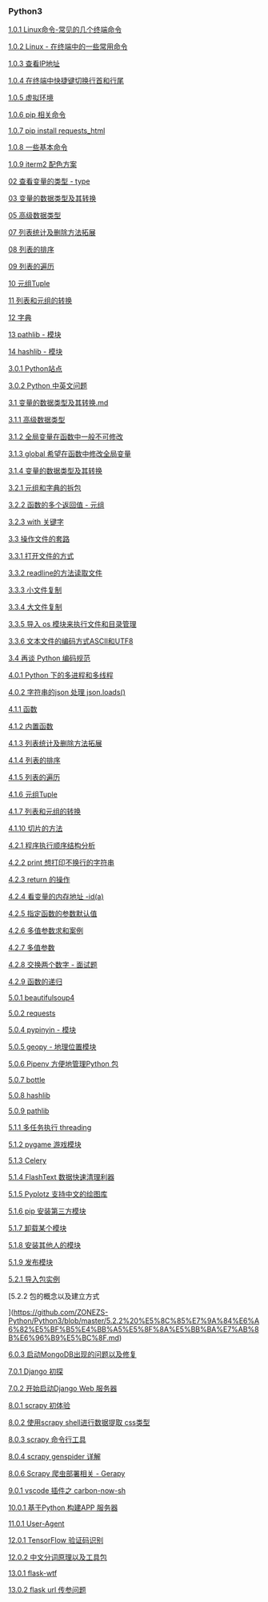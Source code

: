 ### Python3 

[1.0.1 Linux命令-常见的几个终端命令](https://github.com/ZONEZS-Python/Python3/blob/master/01%20Linux%E5%91%BD%E4%BB%A4-%E5%B8%B8%E8%A7%81%E7%9A%84%E5%87%A0%E4%B8%AA%E7%BB%88%E7%AB%AF%E5%91%BD%E4%BB%A4.md)

[1.0.2 Linux - 在终端中的一些常用命令](https://github.com/ZONEZS-Python/Python3/blob/master/1.0.2%20Linux%20-%20%E5%9C%A8%E7%BB%88%E7%AB%AF%E4%B8%AD%E7%9A%84%E4%B8%80%E4%BA%9B%E5%B8%B8%E7%94%A8%E5%91%BD%E4%BB%A4.md)

[1.0.3 查看IP地址](https://github.com/ZONEZS-Python/Python3/blob/master/1.0.3%20%E6%9F%A5%E7%9C%8BIP%E5%9C%B0%E5%9D%80.md)

[1.0.4 在终端中快捷键切换行首和行尾](https://github.com/ZONEZS-Python/Python3/blob/master/1.0.4%20%E5%9C%A8%E7%BB%88%E7%AB%AF%E4%B8%AD%E5%BF%AB%E6%8D%B7%E9%94%AE%E5%88%87%E6%8D%A2%E8%A1%8C%E9%A6%96%E5%92%8C%E8%A1%8C%E5%B0%BE.md)

[1.0.5 虚拟环境](https://github.com/ZONEZS-Python/Python3/blob/master/1.0.5%20%E8%99%9A%E6%8B%9F%E7%8E%AF%E5%A2%83%EF%BC%88%E5%B7%A5%E4%BD%9C%E4%B8%AD%E7%94%A8%E7%9A%84%E5%BE%88%E5%A4%9A%E7%9A%84%EF%BC%89.md)

[1.0.6 pip 相关命令](https://github.com/ZONEZS-Python/Python3/blob/master/1.0.6%20pip%20%E7%9B%B8%E5%85%B3%E5%91%BD%E4%BB%A4.md)

[1.0.7 pip install requests_html](https://github.com/ZONEZS-Python/Python3/blob/master/1.0.7%20pip3%20install%20requests_html.md)

[1.0.8 一些基本命令](https://github.com/ZONEZS-Python/Python3/blob/master/1.0.8%20%E4%B8%80%E4%BA%9B%E5%9F%BA%E6%9C%AC%E5%91%BD%E4%BB%A4.md)

[1.0.9 iterm2 配色方案](https://github.com/ZONEZS-Python/Python3/blob/master/1.0.9%20iterm2%20%E9%85%8D%E8%89%B2%E6%96%B9%E6%A1%88.md)

[02 查看变量的类型 - type](https://github.com/ZONEZS-Python/Python3/blob/master/02%20%E6%9F%A5%E7%9C%8B%E5%8F%98%E9%87%8F%E7%9A%84%E7%B1%BB%E5%9E%8B%20-%20type.md)

[03 变量的数据类型及其转换](https://github.com/ZONEZS-Python/Python3/blob/master/03%20%E5%8F%98%E9%87%8F%E7%9A%84%E6%95%B0%E6%8D%AE%E7%B1%BB%E5%9E%8B%E5%8F%8A%E5%85%B6%E8%BD%AC%E6%8D%A2.md)

[05 高级数据类型](https://github.com/ZONEZS-Python/Python3/blob/master/05%20%E9%AB%98%E7%BA%A7%E6%95%B0%E6%8D%AE%E7%B1%BB%E5%9E%8B.md)

[07 列表统计及删除方法拓展](https://github.com/ZONEZS-Python/Python3/blob/master/07%20%E5%88%97%E8%A1%A8%E7%BB%9F%E8%AE%A1%E5%8F%8A%E5%88%A0%E9%99%A4%E6%96%B9%E6%B3%95%E6%8B%93%E5%B1%95.md)

[08 列表的排序](https://github.com/ZONEZS-Python/Python3/blob/master/08%20%E5%88%97%E8%A1%A8%E7%9A%84%E6%8E%92%E5%BA%8F.md)

[09 列表的遍历](https://github.com/ZONEZS-Python/Python3/blob/master/09%20%E5%88%97%E8%A1%A8%E7%9A%84%E9%81%8D%E5%8E%86.md)

[10 元组Tuple](https://github.com/ZONEZS-Python/Python3/blob/master/10%20%E5%85%83%E7%BB%84Tuple.md)

[11 列表和元组的转换](https://github.com/ZONEZS-Python/Python3/blob/master/11%20%E5%88%97%E8%A1%A8%E5%92%8C%E5%85%83%E7%BB%84%E7%9A%84%E8%BD%AC%E6%8D%A2.md)

[12 字典](https://github.com/ZONEZS-Python/Python3/blob/master/12%20%E5%AD%97%E5%85%B8.md)

[13 pathlib - 模块](https://github.com/ZONEZS-Python/Python3/blob/master/13%20pathlib%20-%20%E6%A8%A1%E5%9D%97.md)

[14 hashlib - 模块](https://github.com/ZONEZS-Python/Python3/blob/master/14%20hashlib%20-%20%E6%A8%A1%E5%9D%97.md)

[3.0.1 Python站点](https://github.com/ZONEZS-Python/Python3/blob/master/3.0.1%20Python%E7%AB%99%E7%82%B9.md)

[3.0.2 Python 中英文问题](https://github.com/ZONEZS-Python/Python3/blob/master/3.0.2%20Python%20%E4%B8%AD%E8%8B%B1%E6%96%87%E9%97%AE%E9%A2%98.md)

[3.1 变量的数据类型及其转换.md](https://github.com/ZONEZS-Python/Python3/blob/master/3.1%20%E5%8F%98%E9%87%8F%E7%9A%84%E6%95%B0%E6%8D%AE%E7%B1%BB%E5%9E%8B%E5%8F%8A%E5%85%B6%E8%BD%AC%E6%8D%A2.md)

[3.1.1 高级数据类型](https://github.com/ZONEZS-Python/Python3/blob/master/3.1.1%20%E9%AB%98%E7%BA%A7%E6%95%B0%E6%8D%AE%E7%B1%BB%E5%9E%8B.md)

[3.1.2 全局变量在函数中一般不可修改](https://github.com/ZONEZS-Python/Python3/blob/master/3.1.2%20%E5%85%A8%E5%B1%80%E5%8F%98%E9%87%8F%E5%9C%A8%E5%87%BD%E6%95%B0%E4%B8%AD%E4%B8%80%E8%88%AC%E4%B8%8D%E5%8F%AF%E4%BF%AE%E6%94%B9.md)

[3.1.3 global 希望在函数中修改全局变量](https://github.com/ZONEZS-Python/Python3/blob/master/3.1.3%20global%20%E5%B8%8C%E6%9C%9B%E5%9C%A8%E5%87%BD%E6%95%B0%E4%B8%AD%E4%BF%AE%E6%94%B9%E5%85%A8%E5%B1%80%E5%8F%98%E9%87%8F.md)

[3.1.4 变量的数据类型及其转换](https://github.com/ZONEZS-Python/Python3/blob/master/3.1.4%20%E5%8F%98%E9%87%8F%E7%9A%84%E6%95%B0%E6%8D%AE%E7%B1%BB%E5%9E%8B%E5%8F%8A%E5%85%B6%E8%BD%AC%E6%8D%A2.md)

[3.2.1 元组和字典的拆包](https://github.com/ZONEZS-Python/Python3/blob/master/3.2.1%20%E5%85%83%E7%BB%84%E5%92%8C%E5%AD%97%E5%85%B8%E7%9A%84%E6%8B%86%E5%8C%85.md)

[3.2.2 函数的多个返回值 - 元组](https://github.com/ZONEZS-Python/Python3/blob/master/3.2.2%20%E5%87%BD%E6%95%B0%E7%9A%84%E5%A4%9A%E4%B8%AA%E8%BF%94%E5%9B%9E%E5%80%BC%20-%20%E5%85%83%E7%BB%84.md)

[3.2.3 with 关键字](https://github.com/ZONEZS-Python/Python3/blob/master/3.2.3%20with%20%E5%85%B3%E9%94%AE%E5%AD%97.md)

[3.3 操作文件的套路](https://github.com/ZONEZS-Python/Python3/blob/master/3.3%20%E6%93%8D%E4%BD%9C%E6%96%87%E4%BB%B6%E7%9A%84%E5%A5%97%E8%B7%AF.md)

[3.3.1 打开文件的方式](https://github.com/ZONEZS-Python/Python3/blob/master/3.3.1%20%E6%89%93%E5%BC%80%E6%96%87%E4%BB%B6%E7%9A%84%E6%96%B9%E5%BC%8F.md)

[3.3.2 readline的方法读取文件](https://github.com/ZONEZS-Python/Python3/blob/master/3.3.2%20readline%E7%9A%84%E6%96%B9%E6%B3%95%E8%AF%BB%E5%8F%96%E6%96%87%E4%BB%B6.md)

[3.3.3 小文件复制](https://github.com/ZONEZS-Python/Python3/blob/master/3.3.3%20%E5%B0%8F%E6%96%87%E4%BB%B6%E5%A4%8D%E5%88%B6.md)

[3.3.4 大文件复制](https://github.com/ZONEZS-Python/Python3/blob/master/3.3.4%20%E5%A4%A7%E6%96%87%E4%BB%B6%E5%A4%8D%E5%88%B6.md)

[3.3.5 导入 os 模块来执行文件和目录管理](https://github.com/ZONEZS-Python/Python3/blob/master/3.3.5%20%E5%AF%BC%E5%85%A5%20os%20%E6%A8%A1%E5%9D%97%E6%9D%A5%E6%89%A7%E8%A1%8C%E6%96%87%E4%BB%B6%E5%92%8C%E7%9B%AE%E5%BD%95%E7%AE%A1%E7%90%86.md)

[3.3.6 文本文件的编码方式ASCII和UTF8](https://github.com/ZONEZS-Python/Python3/blob/master/3.3.6%20%E6%96%87%E6%9C%AC%E6%96%87%E4%BB%B6%E7%9A%84%E7%BC%96%E7%A0%81%E6%96%B9%E5%BC%8FASCII%E5%92%8CUTF8.md)

[3.4 再谈 Python 编码规范](https://github.com/ZONEZS-Python/Python3/blob/master/3.4%20%E5%86%8D%E8%B0%88%20Python%20%E7%BC%96%E7%A0%81%E8%A7%84%E8%8C%83.md)

[4.0.1 Python 下的多进程和多线程](https://github.com/ZONEZS-Python/Python3/blob/master/4.0.1%20Python%20%E4%B8%8B%E7%9A%84%E5%A4%9A%E8%BF%9B%E7%A8%8B%E5%92%8C%E5%A4%9A%E7%BA%BF%E7%A8%8B.md)

[4.0.2 字符串的json 处理 json.loads()](https://github.com/ZONEZS-Python/Python3/blob/master/4.0.2%20%E5%AD%97%E7%AC%A6%E4%B8%B2%E7%9A%84json%20%E5%A4%84%E7%90%86%20json.loads().md)

[4.1.1 函数](https://github.com/ZONEZS-Python/Python3/blob/master/4.1.1%20%E5%87%BD%E6%95%B0.md)

[4.1.2 内置函数](https://github.com/ZONEZS-Python/Python3/blob/master/4.1.2%20%E5%86%85%E7%BD%AE%E5%87%BD%E6%95%B0.md)

[4.1.3 列表统计及删除方法拓展](https://github.com/ZONEZS-Python/Python3/blob/master/4.1.3%20%E5%88%97%E8%A1%A8%E7%BB%9F%E8%AE%A1%E5%8F%8A%E5%88%A0%E9%99%A4%E6%96%B9%E6%B3%95%E6%8B%93%E5%B1%95.md)

[4.1.4 列表的排序](https://github.com/ZONEZS-Python/Python3/blob/master/4.1.4%20%E5%88%97%E8%A1%A8%E7%9A%84%E6%8E%92%E5%BA%8F.md)

[4.1.5 列表的遍历](https://github.com/ZONEZS-Python/Python3/blob/master/4.1.5%20%E5%88%97%E8%A1%A8%E7%9A%84%E9%81%8D%E5%8E%86.md)

[4.1.6 元组Tuple](https://github.com/ZONEZS-Python/Python3/blob/master/4.1.6%20%E5%85%83%E7%BB%84Tuple.md)

[4.1.7 列表和元组的转换](https://github.com/ZONEZS-Python/Python3/blob/master/4.1.7%20%E5%88%97%E8%A1%A8%E5%92%8C%E5%85%83%E7%BB%84%E7%9A%84%E8%BD%AC%E6%8D%A2.md)

[4.1.10 切片的方法](https://github.com/ZONEZS-Python/Python3/blob/master/4.1.10%20%E5%88%87%E7%89%87%E7%9A%84%E6%96%B9%E6%B3%95.md)

[4.2.1 程序执行顺序结构分析](https://github.com/ZONEZS-Python/Python3/blob/master/4.2.1%20%E7%A8%8B%E5%BA%8F%E6%89%A7%E8%A1%8C%E9%A1%BA%E5%BA%8F%E7%BB%93%E6%9E%84%E5%88%86%E6%9E%90.md)

[4.2.2 print 想打印不换行的字符串](https://github.com/ZONEZS-Python/Python3/blob/master/4.2.2%20print%20%E6%83%B3%E6%89%93%E5%8D%B0%E4%B8%8D%E6%8D%A2%E8%A1%8C%E7%9A%84%E5%AD%97%E7%AC%A6%E4%B8%B2.md)

[4.2.3 return 的操作](https://github.com/ZONEZS-Python/Python3/blob/master/4.2.3%20return%20%E7%9A%84%E6%93%8D%E4%BD%9C.md)

[4.2.4 看变量的内存地址 -id(a)](https://github.com/ZONEZS-Python/Python3/blob/master/4.2.4%20%E7%9C%8B%E5%8F%98%E9%87%8F%E7%9A%84%E5%86%85%E5%AD%98%E5%9C%B0%E5%9D%80%20-id(a).md)

[4.2.5 指定函数的参数默认值](https://github.com/ZONEZS-Python/Python3/blob/master/4.2.5%20%E6%8C%87%E5%AE%9A%E5%87%BD%E6%95%B0%E7%9A%84%E5%8F%82%E6%95%B0%E9%BB%98%E8%AE%A4%E5%80%BC.md)

[4.2.6 多值参数求和案例](https://github.com/ZONEZS-Python/Python3/blob/master/4.2.6%20%E5%A4%9A%E5%80%BC%E5%8F%82%E6%95%B0%E6%B1%82%E5%92%8C%E6%A1%88%E4%BE%8B.md)

[4.2.7 多值参数](https://github.com/ZONEZS-Python/Python3/blob/master/4.2.7%20%E5%A4%9A%E5%80%BC%E5%8F%82%E6%95%B0.md)

[4.2.8 交换两个数字 - 面试题](https://github.com/ZONEZS-Python/Python3/blob/master/4.2.8%20%E4%BA%A4%E6%8D%A2%E4%B8%A4%E4%B8%AA%E6%95%B0%E5%AD%97%20-%20%E9%9D%A2%E8%AF%95%E9%A2%98.md)

[4.2.9 函数的递归](https://github.com/ZONEZS-Python/Python3/blob/master/4.2.9%20%E5%87%BD%E6%95%B0%E7%9A%84%E9%80%92%E5%BD%92.md)

[5.0.1 beautifulsoup4](https://github.com/ZONEZS-Python/Python3/blob/master/5.0.1%20beautifulsoup4.md)

[5.0.2 requests](https://github.com/ZONEZS-Python/Python3/blob/master/5.0.2%20requests.md)

[5.0.4 pypinyin - 模块](https://github.com/ZONEZS-Python/Python3/blob/master/5.0.4%20pypinyin%20-%20%E6%A8%A1%E5%9D%97.md)

[5.0.5 geopy - 地理位置模块](https://github.com/ZONEZS-Python/Python3/blob/master/5.0.5%20geopy%20-%20%E5%9C%B0%E7%90%86%E4%BD%8D%E7%BD%AE%E6%A8%A1%E5%9D%97.md)

[5.0.6 Pipenv 方便地管理Python 包](https://github.com/ZONEZS-Python/Python3/blob/master/5.0.6%20Pipenv%20%E6%96%B9%E4%BE%BF%E5%9C%B0%E7%AE%A1%E7%90%86Python%20%E5%8C%85.md)

[5.0.7 bottle](https://github.com/ZONEZS-Python/Python3/blob/master/5.0.7%20bottle.md)

[5.0.8 hashlib](https://github.com/ZONEZS-Python/Python3/blob/master/5.0.8%20hashlib.md)

[5.0.9 pathlib](https://github.com/ZONEZS-Python/Python3/blob/master/5.0.9%20pathlib.md)

[5.1.1 多任务执行 threading](https://github.com/ZONEZS-Python/Python3/blob/master/5.1.1%20%E5%A4%9A%E4%BB%BB%E5%8A%A1%E6%89%A7%E8%A1%8C%20-%20threading.md)

[5.1.2 pygame 游戏模块](https://github.com/ZONEZS-Python/Python3/blob/master/5.1.2%20pygame%E6%B8%B8%E6%88%8F%E6%A8%A1%E5%9D%97.md)

[5.1.3 Celery](https://github.com/ZONEZS-Python/Python3/blob/master/5.1.3%20Celery.md)

[5.1.4 FlashText 数据快速清理利器](https://github.com/ZONEZS-Python/Python3/blob/master/5.1.4%20FlashText%20-%20%E6%95%B0%E6%8D%AE%E5%BF%AB%E9%80%9F%E6%B8%85%E7%90%86%E5%88%A9%E5%99%A8.md)

[5.1.5 Pyplotz 支持中文的绘图库](https://github.com/ZONEZS-Python/Python3/blob/master/5.1.5%20Pyplotz%20%E6%94%AF%E6%8C%81%E4%B8%AD%E6%96%87%E7%9A%84%E7%BB%98%E5%9B%BE%E5%BA%93.md)

[5.1.6 pip 安装第三方模块](https://github.com/ZONEZS-Python/Python3/blob/master/5.1.6%20pip%20%E5%AE%89%E8%A3%85%E7%AC%AC%E4%B8%89%E6%96%B9%E6%A8%A1%E5%9D%97.md)

[5.1.7 卸载某个模块](https://github.com/ZONEZS-Python/Python3/blob/master/5.1.7%20%E5%8D%B8%E8%BD%BD%E6%9F%90%E4%B8%AA%E6%A8%A1%E5%9D%97.md)

[5.1.8 安装其他人的模块
](https://github.com/ZONEZS-Python/Python3/blob/master/5.1.8%20%E5%AE%89%E8%A3%85%E5%85%B6%E4%BB%96%E4%BA%BA%E7%9A%84%E6%A8%A1%E5%9D%97.md)

[5.1.9 发布模块](https://github.com/ZONEZS-Python/Python3/blob/master/5.1.9%20%E5%8F%91%E5%B8%83%E6%A8%A1%E5%9D%97%EF%BC%88%E7%9F%A5%E9%81%93%E4%B8%80%E4%B8%8B%EF%BC%8C%E7%94%A8%E7%9A%84%E6%97%B6%E5%80%99%E6%90%9C%E7%B4%A2%E5%B0%B1%E8%A1%8C%E4%BA%86%EF%BC%89.md)

[5.2.1 导入包实例
](https://github.com/ZONEZS-Python/Python3/blob/master/5.2.1%20%E5%AF%BC%E5%85%A5%E5%8C%85%E5%AE%9E%E4%BE%8B.md)

[5.2.2 包的概念以及建立方式

](https://github.com/ZONEZS-Python/Python3/blob/master/5.2.2%20%E5%8C%85%E7%9A%84%E6%A6%82%E5%BF%B5%E4%BB%A5%E5%8F%8A%E5%BB%BA%E7%AB%8B%E6%96%B9%E5%BC%8F.md)

[6.0.3 启动MongoDB出现的问题以及修复](https://github.com/ZONEZS-Python/Python3/blob/master/6.0.3%20%E5%90%AF%E5%8A%A8MongoDB%E5%87%BA%E7%8E%B0%E7%9A%84%E9%97%AE%E9%A2%98%E4%BB%A5%E5%8F%8A%E4%BF%AE%E5%A4%8D.md)

[7.0.1 Django 初探](https://github.com/ZONEZS-Python/Python3/blob/master/7.0.1%20Django%20%E5%88%9D%E6%8E%A2.md)

[7.0.2 开始启动Django Web 服务器](https://github.com/ZONEZS-Python/Python3/blob/master/7.0.2%20%E5%BC%80%E5%A7%8B%E5%90%AF%E5%8A%A8Django%20Web%20%E6%9C%8D%E5%8A%A1%E5%99%A8.md)

[8.0.1 scrapy 初体验](https://github.com/ZONEZS-Python/Python3/blob/master/8.0.1%20scrapy%20%E5%88%9D%E4%BD%93%E9%AA%8C.md)

[8.0.2 使用scrapy shell进行数据提取 css类型 ](https://github.com/ZONEZS-Python/Python3/blob/master/8.0.2%20%E4%BD%BF%E7%94%A8scrapy%20shell%E8%BF%9B%E8%A1%8C%E6%95%B0%E6%8D%AE%E6%8F%90%E5%8F%96%20css%E7%B1%BB%E5%9E%8B.md)

[8.0.3 scrapy 命令行工具](https://github.com/ZONEZS-Python/Python3/blob/master/8.0.3%20scrapy%20%E5%91%BD%E4%BB%A4%E8%A1%8C%E5%B7%A5%E5%85%B7.md)

[8.0.4 scrapy genspider 详解](https://github.com/ZONEZS-Python/Python3/blob/master/8.0.4%20scrapy%20genspider%20%E8%AF%A6%E8%A7%A3.md)

[8.0.6 Scrapy 爬虫部署相关 - Gerapy
](https://github.com/ZONEZS-Python/Python3/blob/master/8.0.6%20Scrapy%20%E7%88%AC%E8%99%AB%E9%83%A8%E7%BD%B2%E7%9B%B8%E5%85%B3%20-%20Gerapy.md)

[9.0.1 vscode 插件之 carbon-now-sh](https://github.com/ZONEZS-Python/Python3/blob/master/9.0.1%20vscode%20%E6%8F%92%E4%BB%B6%E4%B9%8B%20carbon-now-sh.md)

[10.0.1 基于Python 构建APP 服务器](https://github.com/ZONEZS-Python/Python3/blob/master/10.0.1%20%E5%9F%BA%E4%BA%8EPython%20%E6%9E%84%E5%BB%BAAPP%20%E6%9C%8D%E5%8A%A1%E5%99%A8.md)

[11.0.1 User-Agent](https://github.com/ZONEZS-Python/Python3/blob/master/11.0.1%20User-Agent.md)

[12.0.1 TensorFlow 验证码识别](https://github.com/ZONEZS-Python/Python3/blob/master/12.0.1%20TensorFlow%20%E9%AA%8C%E8%AF%81%E7%A0%81%E8%AF%86%E5%88%AB.md)

[12.0.2 中文分词原理以及工具包](https://github.com/ZONEZS-Python/Python3/blob/master/12.0.2%20%E4%B8%AD%E6%96%87%E5%88%86%E8%AF%8D%E5%8E%9F%E7%90%86%E4%BB%A5%E5%8F%8A%E5%B7%A5%E5%85%B7%E5%8C%85.md)

[13.0.1 flask-wtf](https://github.com/ZONEZS-Python/Python3/blob/master/13.0.1%20flask-wtf.md)

[13.0.2 flask url 传参问题](https://github.com/ZONEZS-Python/Python3/blob/master/13.0.2%20flask%20url%20%E4%BC%A0%E5%8F%82%E9%97%AE%E9%A2%98.md)
